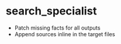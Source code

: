 # search_specialist

- Patch missing facts for all outputs
- Append sources inline in the target files
